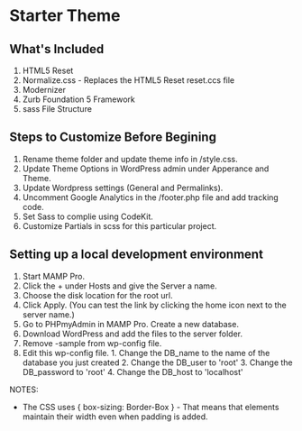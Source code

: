 # Starter Theme


## What's Included
1. HTML5 Reset
2. Normalize.css - Replaces the HTML5 Reset reset.ccs file
3. Modernizer
4. Zurb Foundation 5 Framework
5. sass File Structure


## Steps to Customize Before Begining
1. Rename theme folder and update theme info in /style.css.
2. Update Theme Options in WordPress admin under Apperance and Theme.
3. Update Wordpress settings (General and Permalinks).
4. Uncomment Google Analytics in the /footer.php file and add tracking code.
5. Set Sass to complie using CodeKit.
6. Customize Partials in scss for this particular project.


## Setting up a local development environment
1. Start MAMP Pro.
2. Click the + under Hosts and give the Server a name.
3. Choose the disk location for the root url.
4. Click Apply. (You can test the link by clicking the home icon next to the server name.)
5. Go to PHPmyAdmin in MAMP Pro. Create a new database.
6. Download WordPress and add the files to the server folder.
7. Remove -sample from wp-config file.
8. Edit this wp-config file.
		1. Change the DB_name to the name of the database you just created
		2. Change the DB_user to 'root'
		3. Change the DB_password to 'root'
		4. Change the DB_host to 'localhost'



NOTES:
* The CSS uses { box-sizing: Border-Box } - That means that elements maintain their width even when padding is added.
